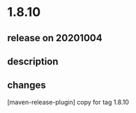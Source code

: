 # 1.8.10

## release on 20201004

## description

## changes

[maven-release-plugin] copy for tag 1.8.10

